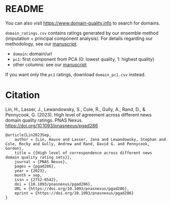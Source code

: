 # README

You can also visit https://www.domain-quality.info to search for domains.

`domain_ratings.csv` contains ratings generated by our ensemble method (imputation + principal component analysis). For details regarding our methodology, see our [manuscript](https://doi.org/10.1093/pnasnexus/pgad286).

 - `domain`: domain/url
 - `pc1`: first component from PCA (0: lowest quality, 1: highest quality)
 - other columns: see our [manuscript](https://doi.org/10.1093/pnasnexus/pgad286)

If you want only the `pc1` ratings, download `domain_pc1.csv` instead.

# Citation

Lin, H., Lasser, J., Lewandowsky, S., Cole, R., Gully, A., Rand, D., & Pennycook, G. (2023). High level of agreement across different news domain quality ratings. PNAS Nexus. https://doi.org/10.1093/pnasnexus/pgad286

```
@article{Lin2023Sep,
	author = {Lin, Hause and Lasser, Jana and Lewandowsky, Stephan and Cole, Rocky and Gully, Andrew and Rand, David G. and Pennycook, Gordon},
	title = {{High level of correspondence across different news domain quality rating sets}},
	journal = {PNAS Nexus},
	pages = {pgad286},
	year = {2023},
	month = sep,
	issn = {2752-6542},
	doi = {10.1093/pnasnexus/pgad286},
	URL = {https://doi.org/10.1093/pnasnexus/pgad286},
	eprint = {https://doi.org/10.1093/pnasnexus/pgad286}
}
```
